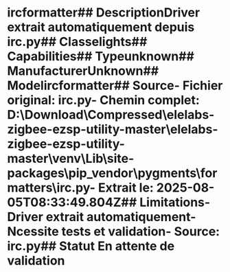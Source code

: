 # ircformatter##  DescriptionDriver extrait automatiquement depuis irc.py##  Classelights##  Capabilities##  Typeunknown##  ManufacturerUnknown##  Modelircformatter##  Source- **Fichier original**: irc.py- **Chemin complet**: D:\Download\Compressed\elelabs-zigbee-ezsp-utility-master\elelabs-zigbee-ezsp-utility-master\venv\Lib\site-packages\pip\_vendor\pygments\formatters\irc.py- **Extrait le**: 2025-08-05T08:33:49.804Z##  Limitations- Driver extrait automatiquement- Ncessite tests et validation- Source: irc.py##  Statut En attente de validation